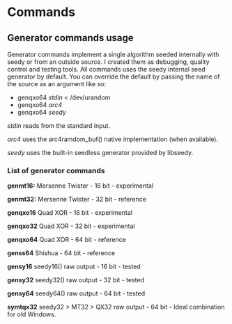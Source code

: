 # Commands

## Generator commands usage

Generator commands implement a single algorithm seeded internally with seedy or from an outside source. I created them as debugging, quality control and testing tools. All commands uses the seedy internal seed generator by default. You can override the default by passing the name of the source as an argument like so:

- genqxo64 _stdin_ < /dev/urandom
- genqxo64 _arc4_
- genqxo64 _seedy_

_stdin_ reads from the standard input.

_arc4_ uses the arc4ramdom_buf() native implementation (when available).

_seedy_ uses the built-in seedless generator provided by libseedy.

### List of generator commands

**genmt16:** Mersenne Twister - 16 bit - experimental

**genmt32:** Mersenne Twister - 32 bit - reference

**genqxo16** Quad XOR - 16 bit - experimental

**genqxo32** Quad XOR - 32 bit - experimental

**genqxo64** Quad XOR - 64 bit - reference

**genss64** Shishua - 64 bit - reference

**gensy16** seedy16() raw output - 16 bit - tested

**gensy32** seedy32() raw output - 32 bit - tested

**gensy64** seedy64() raw output - 64 bit - tested

**symtqx32** seedy32 > MT32 > QX32 raw output - 64 bit - Ideal combination for old Windows.

